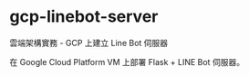 # gcp-linebot-server
雲端架構實務 - GCP 上建立 Line Bot 伺服器

在 Google Cloud Platform VM 上部署 Flask + LINE Bot 伺服器。
